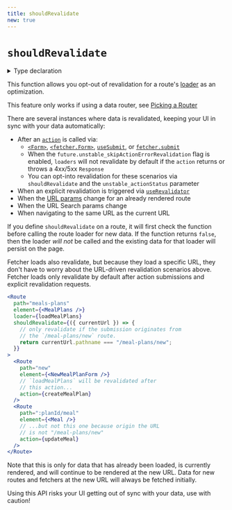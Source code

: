 ```yaml
---
title: shouldRevalidate
new: true
---
```


# `shouldRevalidate`

<details>
  <summary>Type declaration</summary>

```ts
interface ShouldRevalidateFunction {
  (args: ShouldRevalidateFunctionArgs): boolean;
}

interface ShouldRevalidateFunctionArgs {
  currentUrl: URL;
  currentParams: AgnosticDataRouteMatch["params"];
  nextUrl: URL;
  nextParams: AgnosticDataRouteMatch["params"];
  formMethod?: Submission["formMethod"];
  formAction?: Submission["formAction"];
  formEncType?: Submission["formEncType"];
  text?: Submission["text"];
  formData?: Submission["formData"];
  json?: Submission["json"];
  actionResult?: any;
  unstable_actionStatus?: number;
  defaultShouldRevalidate: boolean;
}
```

</details>

This function allows you opt-out of revalidation for a route's [loader][loader] as an optimization.

<docs-warning>This feature only works if using a data router, see [Picking a Router][pickingarouter]</docs-warning>

There are several instances where data is revalidated, keeping your UI in sync with your data automatically:

- After an [`action`][action] is called via:
  - [`<Form>`][form], [`<fetcher.Form>`][fetcher], [`useSubmit`][usesubmit], or [`fetcher.submit`][fetcher]
  - When the `future.unstable_skipActionErrorRevalidation` flag is enabled, `loaders` will not revalidate by default if the `action` returns or throws a 4xx/5xx `Response`
  - You can opt-into revalidation for these scenarios via `shouldRevalidate` and the `unstable_actionStatus` parameter
- When an explicit revalidation is triggered via [`useRevalidator`][userevalidator]
- When the [URL params][params] change for an already rendered route
- When the URL Search params change
- When navigating to the same URL as the current URL

If you define `shouldRevalidate` on a route, it will first check the function before calling the route loader for new data. If the function returns `false`, then the loader _will not_ be called and the existing data for that loader will persist on the page.

<docs-info>
Fetcher loads also revalidate, but because they load a specific URL, they don't have to worry about the URL-driven revalidation scenarios above.  Fetcher loads only revalidate by default after action submissions and explicit revalidation requests.
</docs-info>

```jsx lines=[5-9,14-15,21-22]
<Route
  path="meals-plans"
  element={<MealPlans />}
  loader={loadMealPlans}
  shouldRevalidate={({ currentUrl }) => {
    // only revalidate if the submission originates from
    // the `/meal-plans/new` route.
    return currentUrl.pathname === "/meal-plans/new";
  }}
>
  <Route
    path="new"
    element={<NewMealPlanForm />}
    // `loadMealPlans` will be revalidated after
    // this action...
    action={createMealPlan}
  />
  <Route
    path=":planId/meal"
    element={<Meal />}
    // ...but not this one because origin the URL
    // is not "/meal-plans/new"
    action={updateMeal}
  />
</Route>
```

Note that this is only for data that has already been loaded, is currently rendered, and will continue to be rendered at the new URL. Data for new routes and fetchers at the new URL will always be fetched initially.

<docs-warning>Using this API risks your UI getting out of sync with your data, use with caution!</docs-warning>

[action]: ./action
[form]: ../components/form
[fetcher]: ../hooks/use-fetcher
[usesubmit]: ../hooks/use-submit
[loader]: ./loader
[params]: ./route#dynamic-segments
[pickingarouter]: ../routers/picking-a-router
[userevalidator]: ../hooks/use-revalidator
